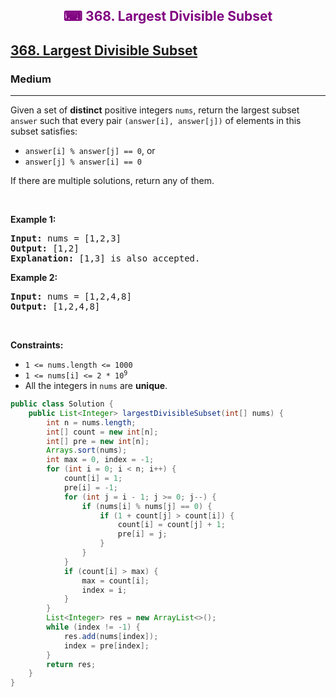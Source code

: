 <div align = "center">
<h style = "margin-bottom: 0px; margin-top: 0px; color : purple;" align = "center" class = "header">

## ⌨ 368. Largest Divisible Subset

</h>
</div>

<h2><a href="https://leetcode.com/problems/largest-divisible-subset" target = "_blank">368. Largest Divisible Subset</a></h2><h3>Medium</h3><hr><p>Given a set of <strong>distinct</strong> positive integers <code>nums</code>, return the largest subset <code>answer</code> such that every pair <code>(answer[i], answer[j])</code> of elements in this subset satisfies:</p>

<ul>
	<li><code>answer[i] % answer[j] == 0</code>, or</li>
	<li><code>answer[j] % answer[i] == 0</code></li>
</ul>

<p>If there are multiple solutions, return any of them.</p>

<p>&nbsp;</p>
<p><strong class="example">Example 1:</strong></p>

<pre>
<strong>Input:</strong> nums = [1,2,3]
<strong>Output:</strong> [1,2]
<strong>Explanation:</strong> [1,3] is also accepted.
</pre>

<p><strong class="example">Example 2:</strong></p>

<pre>
<strong>Input:</strong> nums = [1,2,4,8]
<strong>Output:</strong> [1,2,4,8]
</pre>

<p>&nbsp;</p>
<p><strong>Constraints:</strong></p>

<ul>
	<li><code>1 &lt;= nums.length &lt;= 1000</code></li>
	<li><code>1 &lt;= nums[i] &lt;= 2 * 10<sup>9</sup></code></li>
	<li>All the integers in <code>nums</code> are <strong>unique</strong>.</li>
</ul>

```java
public class Solution {
    public List<Integer> largestDivisibleSubset(int[] nums) {
        int n = nums.length;
        int[] count = new int[n];
        int[] pre = new int[n];
        Arrays.sort(nums);
        int max = 0, index = -1;
        for (int i = 0; i < n; i++) {
            count[i] = 1;
            pre[i] = -1;
            for (int j = i - 1; j >= 0; j--) {
                if (nums[i] % nums[j] == 0) {
                    if (1 + count[j] > count[i]) {
                        count[i] = count[j] + 1;
                        pre[i] = j;
                    }
                }
            }
            if (count[i] > max) {
                max = count[i];
                index = i;
            }
        }
        List<Integer> res = new ArrayList<>();
        while (index != -1) {
            res.add(nums[index]);
            index = pre[index];
        }
        return res;
    }
}
```
